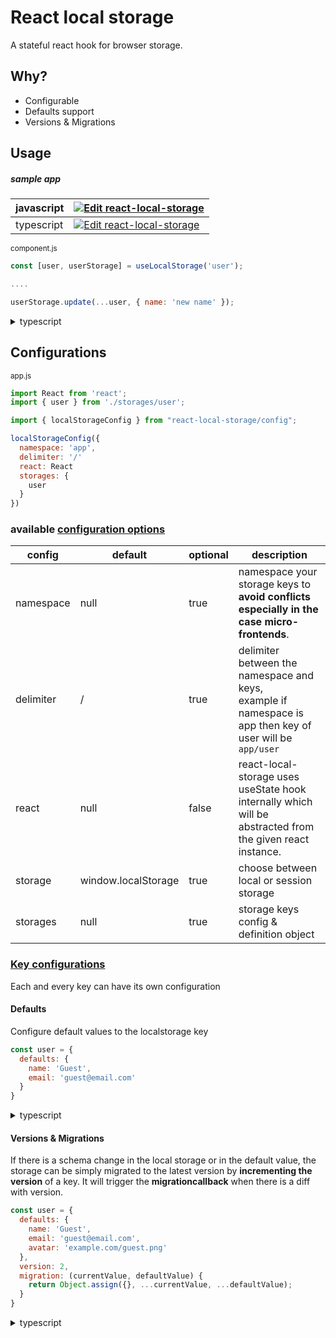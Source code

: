 # React local storage

A stateful react hook for browser storage.

## Why?

* Configurable
* Defaults support
* Versions & Migrations

## Usage

##### sample app
|javascript| [![Edit react-local-storage](https://codesandbox.io/static/img/play-codesandbox.svg)](https://codesandbox.io/s/vy14jywyl7?fontsize=14&hidenavigation=1&theme=dark) |
| ------------- | ------------- |
|typescript| [![Edit react-local-storage](https://codesandbox.io/static/img/play-codesandbox.svg)](https://codesandbox.io/s/vy14jywyl7?fontsize=14&hidenavigation=1&theme=dark) |

<small>component.js</small>
```js
const [user, userStorage] = useLocalStorage('user');

....

userStorage.update(...user, { name: 'new name' });
```

<details><summary>typescript</summary>
<p>

```ts
const [user, userStorage] = useLocalStorage<User>('user');
  
....

userStorage.update(...user, { name: 'new name' });
```
</p>
</details>

## Configurations

<small>app.js</small>
```js
import React from 'react';
import { user } from './storages/user';

import { localStorageConfig } from "react-local-storage/config";

localStorageConfig({
  namespace: 'app',
  delimiter: '/'
  react: React
  storages: {
    user
  }
})

```
### available [configuration options](https://github.com/webcored/react-local-storage/blob/main/src/types.ts#L9)


| config  | default | optional | description |
| ------------- | ------------- | ------------- | ------------- |
| namespace  | null  | true | namespace your storage keys to <br> **avoid conflicts especially in the case micro-frontends**.
| delimiter  | /  | true |delimiter between the namespace and keys, <br>example if namespace is app then key of user will be `app/user`
| react  | null  | false |react-local-storage uses useState hook internally which will be <br> abstracted from the given react instance.
| storage | window.localStorage | true | choose between local or session storage
| storages | null | true | storage keys config & definition object


### [Key configurations](https://github.com/webcored/react-local-storage/blob/main/src/types.ts#L3)

Each and every key can have its own configuration

#### Defaults

Configure default values to the localstorage key

```js
const user = {
  defaults: {
    name: 'Guest',
    email: 'guest@email.com'
  }
}
```
<details><summary>typescript</summary>
<p>

```ts
import { ReactLocalStorage } from "react-local-storage";

const user = ReactLocalStorage<User> {
  defaults: {
    name: 'Guest',
    email: 'guest@email.com'
  }
}
```
</p>
</details>

#### Versions & Migrations

If there is a schema change in the local storage or in the default value, the storage can be simply migrated to the latest version by **incrementing the version** of a key.
It will trigger the **migrationcallback** when there is a diff with version.


```js
const user = {
  defaults: {
    name: 'Guest',
    email: 'guest@email.com',
    avatar: 'example.com/guest.png'
  },
  version: 2,
  migration: (currentValue, defaultValue) {
    return Object.assign({}, ...currentValue, ...defaultValue);
  }
}
```
<details><summary>typescript</summary>
<p>

```ts
import { ReactLocalStorage } from "react-local-storage";

const user = ReactLocalStorage<User> {
  defaults: {
    name: 'Guest',
    email: 'guest@email.com',
    avatar: 'example.com/guest.png'
  },
  version: 2,
  migration: (currentValue, defaultValue) {
    return Object.assign({}, ...currentValue, ...defaultValue);
  }
}
```
</p>
</details>






